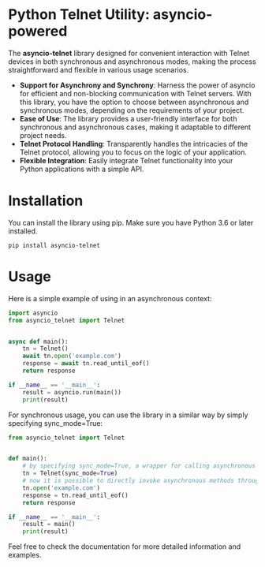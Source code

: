 # **Python Telnet Utility: asyncio-powered**

The **asyncio-telnet** library designed for convenient interaction with Telnet devices in both synchronous and asynchronous modes, making the process straightforward and flexible in various usage scenarios.

- **Support for Asynchrony and Synchrony**: Harness the power of asyncio for efficient and non-blocking communication with Telnet servers. With this library, you have the option to choose between asynchronous and synchronous modes, depending on the requirements of your project.
- **Ease of Use**: The library provides a user-friendly interface for both synchronous and asynchronous cases, making it adaptable to different project needs.
- **Telnet Protocol Handling**: Transparently handles the intricacies of the Telnet protocol, allowing you to focus on the logic of your application.
- **Flexible Integration**: Easily integrate Telnet functionality into your Python applications with a simple API.

# Installation

You can install the library using pip. Make sure you have Python 3.6 or later installed.

`pip install asyncio-telnet`

# Usage

Here is a simple example of using in an asynchronous context:

```python
import asyncio
from asyncio_telnet import Telnet


async def main():
    tn = Telnet()
    await tn.open('example.com')
    response = await tn.read_until_eof()
    return response

if __name__ == '__main__':
    result = asyncio.run(main())
    print(result)
```

For synchronous usage, you can use the library in a similar way by simply specifying sync_mode=True:

```python
from asyncio_telnet import Telnet


def main():
    # by specifying sync_mode=True, a wrapper for calling asynchronous methods synchronously is activated internally.
    tn = Telnet(sync_mode=True)
    # now it is possible to directly invoke asynchronous methods through the wrapper
    tn.open('example.com')
    response = tn.read_until_eof()
    return response

if __name__ == '__main__':
    result = main()
    print(result)
```

Feel free to check the documentation for more detailed information and examples.

